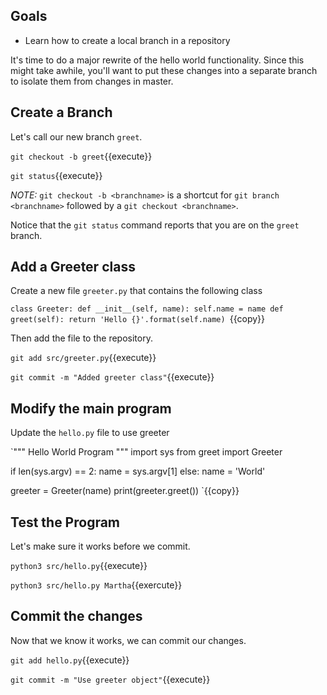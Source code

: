 ## Goals

* Learn how to create a local branch in a repository

It's time to do a major rewrite of the hello world functionality.
Since this might take awhile, you'll want to put these changes into a
separate branch to isolate them from changes in master.

## Create a Branch

Let's call our new branch `greet`.


`git checkout -b greet`{{execute}}

`git status`{{execute}}

*NOTE:* `git checkout -b <branchname>` is a shortcut for
`git branch <branchname>` followed by a `git checkout <branchname>`.

Notice that the `git status` command reports that you are on the
`greet` branch.

## Add a Greeter class

Create a new file `greeter.py` that contains the following class

`class Greeter:
    def __init__(self, name):
        self.name = name
    def greet(self):
        return 'Hello {}'.format(self.name)
`{{copy}}

Then add the file to the repository.

`git add src/greeter.py`{{execute}}

`git commit -m "Added greeter class"`{{execute}}

## Modify the main program

Update the `hello.py` file to use greeter

`"""
Hello World Program
"""
import sys
from greet import Greeter

if len(sys.argv) == 2:
    name = sys.argv[1]
else:
    name = 'World'

greeter = Greeter(name)
print(greeter.greet())
`{{copy}}

## Test the Program

Let's make sure it works before we commit.

`python3 src/hello.py`{{execute}}

`python3 src/hello.py Martha`{{exercute}}

## Commit the changes

Now that we know it works, we can commit our changes.

`git add hello.py`{{execute}}

`git commit -m "Use greeter object"`{{execute}}

